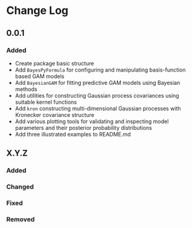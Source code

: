 # Change Log

## 0.0.1

### Added
- Create package basic structure
- Add `BayesPyFormula` for configuring and manipulating basis-function
  based GAM models
- Add `BayesianGAM` for fitting predictive GAM models using Bayesian
  methods
- Add utilities for constructing Gaussian process covariances using
  suitable kernel functions
- Add `kron` constructing multi-dimensional Gaussian processes with
  Kronecker covariance structure
- Add various plotting tools for validating and inspecting model parameters
  and their posterior probability distributions
- Add three illustrated examples to README.md

## X.Y.Z
### Added
### Changed
### Fixed
### Removed
